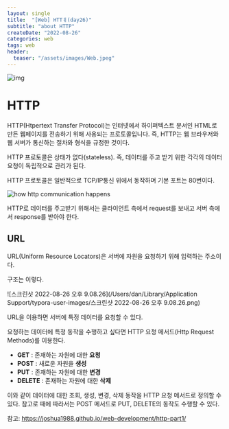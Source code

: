 ```yaml
---
layout: single
title:  "[Web] HTTㅖ(day26)" 
subtitle: "about HTTP"
createDate: "2022-08-26"
categories: web
tags: web
header:
  teaser: "/assets/images/Web.jpeg"
---
```


![img](https://velog.velcdn.com/images/danchoi/post/0840435d-869a-4fb1-a7d0-0bfee18d1b4b/image.jpeg)

# HTTP

HTTP(Htpertext Transfer Protocol)는 인터넷에서 하이퍼텍스트 문서인 HTML로 만든 웹페이지를 전송하기 위해 사용되는 프로토콜입니다. 즉, HTTP는 웹 브라우저와 웹 서버가 통신하는 절차와 형식을 규정한 것이다.

HTTP 프로토콜은 상태가 없다(stateless). 즉, 데이터를 주고 받기 위한 각각의 데이터 요청이 독립적으로 관리가 된다.

HTTP 프로토콜은 일반적으로 TCP/IP통신 위에서 동작하며 기본 포트는 80번이다.

![how http communication happens ](https://bytesofgigabytes.com/IMAGES/Networking/HTTPcommuncation/http%20communication.png)

HTTP로 데이터를 주고받기 위해서는 클라이언트 측에서 request를 보내고 서버 측에서 response를 받아야 한다.

## URL

URL(Uniform Resource Locators)은 서버에 자원을 요청하기 위해 입력하는 주소이다.

구조는 이렇다.

![스크린샷 2022-08-26 오후 9.08.26](/Users/dan/Library/Application Support/typora-user-images/스크린샷 2022-08-26 오후 9.08.26.png)

URL을 이용하면 서버에 특정 데이터를 요청할 수 있다. 

요청하는 데이터에 특정 동작을 수행하고 싶다면 HTTP 요청 메서드(Http Request Methods)를 이용한다.

- **GET** : 존재하는 자원에 대한 **요청**
- **POST** : 새로운 자원을 **생성**
- **PUT** : 존재하는 자원에 대한 **변경**
- **DELETE** : 존재하는 자원에 대한 **삭제**

이와 같이 데이터에 대한 조회, 생성, 변경, 삭제 동작을 HTTP 요청 메서드로 정의할 수 있다. 참고로 때에 따라서는 POST 메서드로 PUT, DELETE의 동작도 수행할 수 있다.

참고: https://joshua1988.github.io/web-development/http-part1/